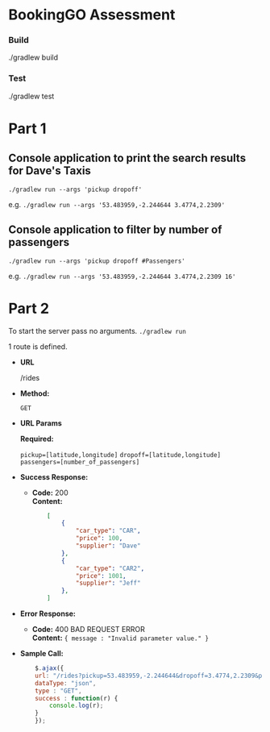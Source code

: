 # BookingGO Assessment

### Build
./gradlew build

### Test
./gradlew test

# Part 1
## Console application to print the search results for Dave's Taxis
`./gradlew run --args 'pickup dropoff'`

e.g.
`./gradlew run --args '53.483959,-2.244644 3.4774,2.2309'`

## Console application to filter by number of passengers
`./gradlew run --args 'pickup dropoff #Passengers'`

e.g.
`./gradlew run --args '53.483959,-2.244644 3.4774,2.2309 16'`

# Part 2
To start the server pass no arguments. 
`./gradlew run`

1 route is defined.

* **URL**

    /rides

* **Method:**
  
    `GET`
  
*  **URL Params**

    **Required:**
 
    `pickup=[latitude,longitude]`
    `dropoff=[latitude,longitude]`
    `passengers=[number_of_passengers]`

* **Success Response:**

  * **Code:** 200 <br />
    **Content:** 
    ```json
        [
            { 
                "car_type": "CAR",
                "price": 100,
                "supplier": "Dave"
            },
            { 
                "car_type": "CAR2",
                "price": 1001,
                "supplier": "Jeff"
            },
        ]
    ```
 
* **Error Response:**

    * **Code:** 400 BAD REQUEST ERROR <br />
        **Content:** `{ message : "Invalid parameter value." }`

* **Sample Call:**

    ```javascript
        $.ajax({
        url: "/rides?pickup=53.483959,-2.244644&dropoff=3.4774,2.2309&passengers=16",
        dataType: "json",
        type : "GET",
        success : function(r) {
            console.log(r);
        }
        });
    ```
